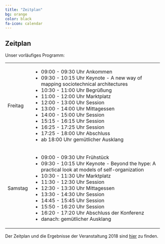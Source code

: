 ```yaml
---
title: "Zeitplan"
bg: orange
color: black
fa-icon: calendar
---
```


## Zeitplan

Unser vorläufiges Programm:
<table class="schedule">
    <tr>
        <td class="day">Freitag</td>
        <td>
            <ul>
                <li>09:00 - 09:30 Uhr Ankommen</li>
                <li>09:30 - 10:15 Uhr Keynote - A new way of mapping sociotechnical architectures</li>
                <li>10:30 - 11:00 Uhr Begrüßung</li>
                <li>11:00 - 12:00 Uhr Marktplatz</li>
                <li>12:00 - 13:00 Uhr Session</li>
                <li>13:00 - 14:00 Uhr Mittagessen</li>
                <li>14:00 - 15:00 Uhr Session</li>
                <li>15:15 - 16:15 Uhr Session</li>
                <li>16:25 - 17:25 Uhr Session</li>
                <li>17:25 - 18:00 Uhr Abschluss</li>
                <li>ab 18:00 Uhr gemütlicher Ausklang</li>
            </ul>
        </td>
    </tr>
    <tr>
        <td class="day">Samstag</td>
        <td>
            <ul>
                <li>09:00 - 09:30 Uhr Frühstück</li>
                <li>09:30 - 10:15 Uhr Keynote - Beyond the hype: A practical look at models of self-organization</li>
                <li>10:30 - 11:30 Uhr Marktplatz</li>
                <li>11:30 - 12:30 Uhr Session</li>
                <li>12:30 - 13:30 Uhr Mittagessen</li>
                <li>13:30 - 14:30 Uhr Session</li>
                <li>14:45 - 15:45 Uhr Session</li>
                <li>15:50 - 16:20 Uhr Session</li>
                <li>16:20 - 17:20 Uhr Abschluss der Konferenz</li>
                <li>danach: gemütlicher Ausklang</li>
            </ul>
        </td>
    </tr>
</table>

Der Zeitplan und die Ergebnisse der Veranstaltung 2018 sind <a href="schedule_2018">hier</a> zu finden.
